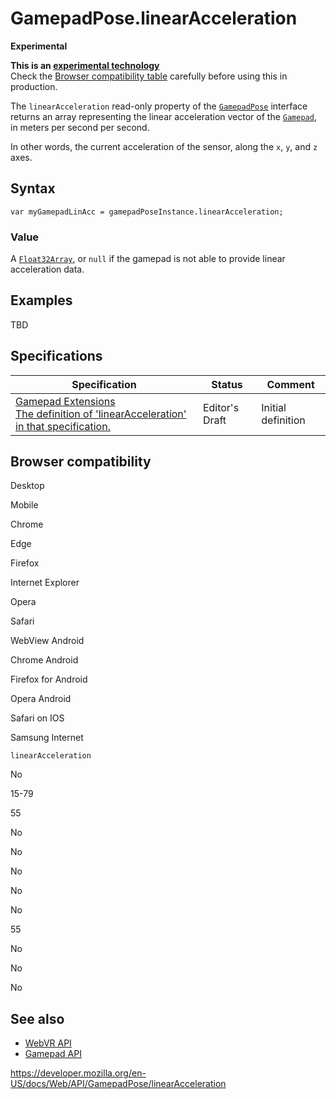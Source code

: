 # GamepadPose.linearAcceleration

**Experimental**

**This is an [experimental technology](https://developer.mozilla.org/en-US/docs/MDN/Guidelines/Conventions_definitions#experimental)**  
Check the [Browser compatibility table](#browser_compatibility) carefully before using this in production.

The `linearAcceleration` read-only property of the [`GamepadPose`](../gamepadpose) interface returns an array representing the linear acceleration vector of the [`Gamepad`](../gamepad), in meters per second per second.

In other words, the current acceleration of the sensor, along the `x`, `y`, and `z` axes.

## Syntax

    var myGamepadLinAcc = gamepadPoseInstance.linearAcceleration;

### Value

A [`Float32Array`](https://developer.mozilla.org/en-US/docs/Web/JavaScript/Reference/Global_Objects/Float32Array), or `null` if the gamepad is not able to provide linear acceleration data.

## Examples

TBD

## Specifications

<table><thead><tr class="header"><th>Specification</th><th>Status</th><th>Comment</th></tr></thead><tbody><tr class="odd"><td><a href="https://w3c.github.io/gamepad/extensions.html#dom-gamepadpose-linearacceleration">Gamepad Extensions<br />
<span class="small">The definition of 'linearAcceleration' in that specification.</span></a></td><td><span class="spec-ed">Editor's Draft</span></td><td>Initial definition</td></tr></tbody></table>

## Browser compatibility

Desktop

Mobile

Chrome

Edge

Firefox

Internet Explorer

Opera

Safari

WebView Android

Chrome Android

Firefox for Android

Opera Android

Safari on IOS

Samsung Internet

`linearAcceleration`

No

15-79

55

No

No

No

No

No

55

No

No

No

## See also

- [WebVR API](../webvr_api)
- [Gamepad API](../gamepad_api)

<a href="https://developer.mozilla.org/en-US/docs/Web/API/GamepadPose/linearAcceleration" class="_attribution-link">https://developer.mozilla.org/en-US/docs/Web/API/GamepadPose/linearAcceleration</a>
